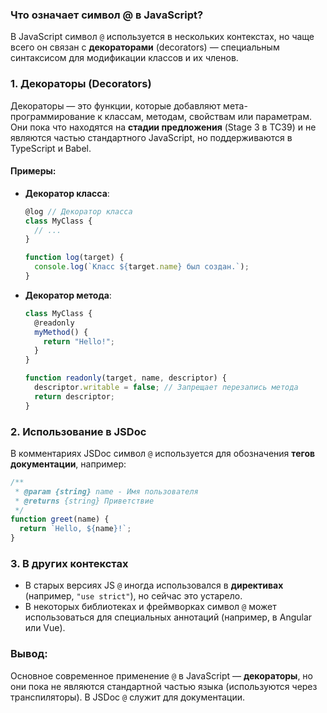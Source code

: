 ### Что означает символ @ в JavaScript?

В JavaScript символ `@` используется в нескольких контекстах, но чаще всего он связан с **декораторами** (decorators) — специальным синтаксисом для модификации классов и их членов.  

### 1. **Декораторы (Decorators)**
Декораторы — это функции, которые добавляют мета-программирование к классам, методам, свойствам или параметрам. Они пока что находятся на **стадии предложения** (Stage 3 в TC39) и не являются частью стандартного JavaScript, но поддерживаются в TypeScript и Babel.  

#### Примеры:
- **Декоратор класса**:
  ```js
  @log // Декоратор класса
  class MyClass {
    // ...
  }

  function log(target) {
    console.log(`Класс ${target.name} был создан.`);
  }
  ```

- **Декоратор метода**:
  ```js
  class MyClass {
    @readonly
    myMethod() {
      return "Hello!";
    }
  }

  function readonly(target, name, descriptor) {
    descriptor.writable = false; // Запрещает перезапись метода
    return descriptor;
  }
  ```

### 2. **Использование в JSDoc**
В комментариях JSDoc символ `@` используется для обозначения **тегов документации**, например:
```js
/**
 * @param {string} name - Имя пользователя
 * @returns {string} Приветствие
 */
function greet(name) {
  return `Hello, ${name}!`;
}
```

### 3. **В других контекстах**
- В старых версиях JS `@` иногда использовался в **директивах** (например, `"use strict"`), но сейчас это устарело.
- В некоторых библиотеках и фреймворках символ `@` может использоваться для специальных аннотаций (например, в Angular или Vue).

### Вывод:
Основное современное применение `@` в JavaScript — **декораторы**, но они пока не являются стандартной частью языка (используются через транспиляторы). В JSDoc `@` служит для документации.